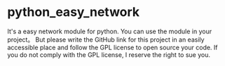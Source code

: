 ﻿# python_easy_network
It's a easy network module for python.
You can use the module in your project。
But please write the GitHub link for this project in an easily accessible place and follow the GPL license to open source your code.
If you do not comply with the GPL license, I reserve the right to sue you.
